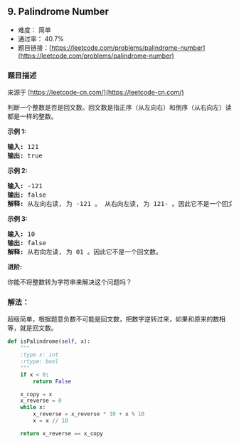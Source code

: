 ## 9. Palindrome Number

- 难度： 简单
- 通过率： 40.7%
- 题目链接：[https://leetcode.com/problems/palindrome-number](https://leetcode.com/problems/palindrome-number)


### 题目描述

来源于 [https://leetcode-cn.com/](https://leetcode-cn.com/)

<p>判断一个整数是否是回文数。回文数是指正序（从左向右）和倒序（从右向左）读都是一样的整数。</p>

<p><strong>示例 1:</strong></p>

<pre><strong>输入:</strong> 121
<strong>输出:</strong> true
</pre>

<p><strong>示例&nbsp;2:</strong></p>

<pre><strong>输入:</strong> -121
<strong>输出:</strong> false
<strong>解释:</strong> 从左向右读, 为 -121 。 从右向左读, 为 121- 。因此它不是一个回文数。
</pre>

<p><strong>示例 3:</strong></p>

<pre><strong>输入:</strong> 10
<strong>输出:</strong> false
<strong>解释:</strong> 从右向左读, 为 01 。因此它不是一个回文数。
</pre>

<p><strong>进阶:</strong></p>

<p>你能不将整数转为字符串来解决这个问题吗？</p>


### 解法：

超级简单，根据题意负数不可能是回文数，把数字逆转过来，如果和原来的数相等，就是回文数。

```python
def isPalindrome(self, x):
    """
    :type x: int
    :rtype: bool
    """
    if x < 0:
        return False

    x_copy = x
    x_reverse = 0
    while x:
        x_reverse = x_reverse * 10 + x % 10
        x = x // 10

    return x_reverse == x_copy
    
```